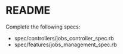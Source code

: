 # README

Complete the following specs:
* spec/controllers/jobs_controller_spec.rb
* spec/features/jobs_management_spec.rb
